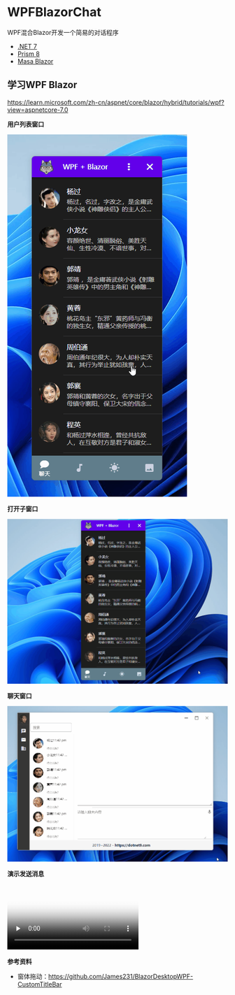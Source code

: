 # WPFBlazorChat

WPF混合Blazor开发一个简易的对话程序

- [.NET 7](https://learn.microsoft.com/zh-cn/aspnet/core/blazor/hybrid/tutorials/wpf?view=aspnetcore-7.0)
- [Prism 8](https://github.com/PrismLibrary/Prism)
- [Masa Blazor](https://blazor.masastack.com/)

## 学习WPF Blazor

https://learn.microsoft.com/zh-cn/aspnet/core/blazor/hybrid/tutorials/wpf?view=aspnetcore-7.0

**用户列表窗口**

![用户列表](./docs/1-main-window.gif)

**打开子窗口**

![打开窗口](./docs/3-open-child-window.gif)

**聊天窗口**

![聊天窗口](./docs/2-chat-window.gif)

**演示发送消息**

<video id="video" controls="" preload="none" poster="./docs/4-send-message.png">
  <source id="mp4" src="./docs/4-send-message.mp4" type="video/mp4">
</video>

**参考资料**

- 窗体拖动：https://github.com/James231/BlazorDesktopWPF-CustomTitleBar